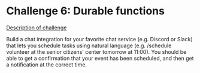 # Challenge 6: Durable functions

[Description of challenge](https://25daysofserverless.com/calendar/6)

Build a chat integration for your favorite chat service (e.g. Discord or Slack) that lets you schedule tasks using natural language (e.g. /schedule volunteer at the senior citizens' center tomorrow at 11:00). You should be able to get a confirmation that your event has been scheduled, and then get a notification at the correct time.

